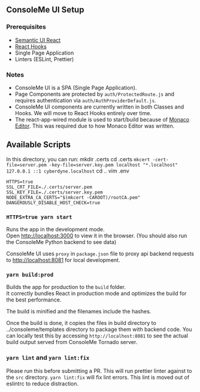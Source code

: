 ## ConsoleMe UI Setup

### Prerequisites

- [Semantic UI React](https://react.semantic-ui.com/)
- [React Hooks](https://reactjs.org/docs/hooks-intro.html)
- Single Page Application
- Linters (ESLint, Prettier)

### Notes

- ConsoleMe UI is a SPA (Single Page Application).
- Page Components are protected by `auth/ProtectedRoute.js` and requires authentication via `auth/AuthProviderDefault.js`.
- ConsoleMe UI components are currently written in both Classes and Hooks. We will move to React Hooks entirely over time.
- The react-app-wired module is used to start/build because of [Monaco Editor](https://microsoft.github.io/monaco-editor/). This was required due to how Monaco Editor was written.

## Available Scripts

In this directory, you can run:
mkdir .certs
cd .certs
`mkcert -cert-file=server.pem -key-file=server.key.pem localhost "*.localhost" 127.0.0.1 ::1 cyberdyne.localhost`
cd ..
vim .env

```
HTTPS=true
SSL_CRT_FILE=./.certs/server.pem
SSL_KEY_FILE=./.certs/server.key.pem
NODE_EXTRA_CA_CERTS="$(mkcert -CAROOT)/rootCA.pem"
DANGEROUSLY_DISABLE_HOST_CHECK=true
```

### `HTTPS=true yarn start`

Runs the app in the development mode.<br />
Open [http://localhost:3000](http://localhost:3000) to view it in the browser. (You should also run the ConsoleMe Python backend to see data)

ConsoleMe UI uses `proxy` in `package.json` file to proxy api backend requests to [http://localhost:8081](http://localhost:8081) for local development.

### `yarn build:prod`

Builds the app for production to the `build` folder.<br />
It correctly bundles React in production mode and optimizes the build for the best performance.

The build is minified and the filenames include the hashes.<br />

Once the build is done, it copies the files in build directory to ../consoleme/templates directory to package them with backend code.
You can locally test this by accessing `http://localhost:8081` to see the actual build output served from ConsoleMe Tornado server.

### `yarn lint` and `yarn lint:fix`

Please run this before submitting a PR. This will run prettier linter against to the `src` directory. `yarn lint:fix` will fix lint errors. This lint is moved out of eslintrc to reduce distraction.
